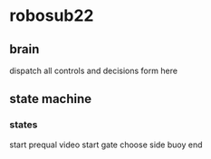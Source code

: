 # robosub22

## brain
  dispatch all controls and decisions form here

## state machine
### states
  start
  prequal video
  start gate
  choose side
  buoy
  end

